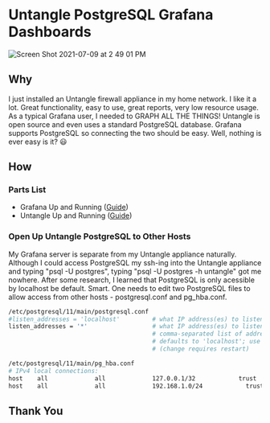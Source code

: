 # Untangle PostgreSQL Grafana Dashboards
![Screen Shot 2021-07-09 at 2 49 01 PM](https://user-images.githubusercontent.com/9034190/125123591-d794d800-e0c4-11eb-9645-17d2022ec1f1.png)

## Why
I just installed an Untangle firewall appliance in my home network. I like it a lot. Great functionality, easy to use, great reports, very low resource usage. As a typical Grafana user, I needed to GRAPH ALL THE THINGS! Untangle is open source and even uses a standard PostgreSQL database. Grafana supports PostgreSQL so connecting the two should be easy. Well, nothing is ever easy is it? 😃

## How
### Parts List
* Grafana Up and Running ([Guide](http://blog.faucher.net/2021/02/grafana-101-part-i.html))
* Untangle Up and Running ([Guide](https://www.untangle.com/untangle-ng-firewall/resources/how-to-deploy/))

### Open Up Untangle PostgreSQL to Other Hosts
My Grafana server is separate from my Untangle appliance naturally. Although I could access PostgreSQL my ssh-ing into the Untangle appliance and typing "psql -U postgres",  typing "psql -U postgres -h untangle" got me nowhere. After some research, I learned that PostgreSQL is only acessible by localhost be default. Smart. One needs to edit two PostgreSQL files to allow access from other hosts - postgresql.conf and pg_hba.conf. 

````bash
/etc/postgresql/11/main/postgresql.conf
#listen_addresses = 'localhost'         # what IP address(es) to listen on;
listen_addresses = '*'                  # what IP address(es) to listen on;
                                        # comma-separated list of addresses;
                                        # defaults to 'localhost'; use '*' for all
                                        # (change requires restart)

/etc/postgresql/11/main/pg_hba.conf
# IPv4 local connections:
host    all             all             127.0.0.1/32            trust
host    all             all             192.168.1.0/24            trust
````

## Thank You
